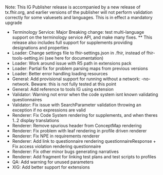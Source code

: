 Note: This IG Publisher release is accompanied by a new release of tx.fhir.org, and earlier versions
of the publisher will not perform validation correctly for some valuesets and languages. This is
in effect a mandatory upgrade

* Terminology Service: Major Breaking change: test multi-language support on the terminology service API, and make many fixes.
** This release also includes full support for supplements providing designations and properties
* Loader: Change settings file to fhir-settings.json in .fhir, instead of fhir-tools-setting.ini (see here for documentation)
* Loader: Work around issue with R5 path in extensions pack
* Loader: Partial fix for problem parsing maps from previous versions
* Loader: Better error handling loading resources
* General: Add provisional support for running without a network: -no-network. Beware: this is not fully tested at this point
* General: Add reference to tools IG using extension
* Validator: Warning not error when the code system isnt known validating questionnaires
* Validator: Fix issue with SearchParameter validation throwing an exception if no expressions are valid
* Renderer: Fix Code System rendering for supplements, and when theres 1..2 display translations
* Renderer: Remove spurious header from ConceptMap rendering
* Renderer: Fix problem with leaf rendering in profile driven renderer
* Renderer: Fix NPE in requirements renderer
* Renderer: Add link to questionnaire rendering questionnaireResponse + Fix access violation rendering questionnaire
* Renderer: Fix other minor bugs generating narratives
* Renderer: Add fragment for linking test plans and test scripts to profiles
* QA: Add warning for unused parameters
* XIG: Add better support for extensions
